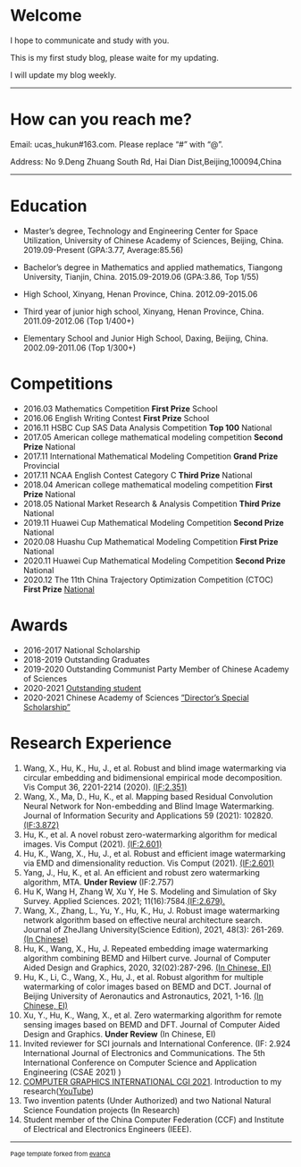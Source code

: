 # Welcome

I hope to communicate and study with you.

This is my first study blog, please waite for my updating.

I will update my blog weekly.

---

# How can you reach me?
Email: ucas_hukun#163.com. Please replace “#” with “@”.

Address: No 9.Deng Zhuang South Rd, Hai Dian Dist,Beijing,100094,China

---

# Education
- Master’s degree, Technology and Engineering Center for Space Utilization, University of
Chinese Academy of Sciences, Beijing, China. 2019.09-Present
(GPA:3.77, Average:85.56)

- Bachelor’s degree in Mathematics and applied mathematics, Tiangong
University, Tianjin, China. 2015.09-2019.06 (GPA:3.86, Top 1/55)

- High School, Xinyang, Henan Province, China. 2012.09-2015.06

- Third year of junior high school, Xinyang, Henan Province, China.
2011.09-2012.06 (Top 1/400+)

- Elementary School and Junior High School, Daxing, Beijing, China.
2002.09-2011.06 (Top 1/300+)

# Competitions

- 2016.03 Mathematics Competition **First Prize** School
- 2016.06 English Writing Contest **First Prize** School
- 2016.11 HSBC Cup SAS Data Analysis Competition **Top 100** National
- 2017.05 American college mathematical modeling competition **Second Prize** National
- 2017.11 International Mathematical Modeling Competition **Grand Prize** Provincial
- 2017.11 NCAA English Contest Category C **Third Prize** National
- 2018.04 American college mathematical modeling competition **First Prize** National
- 2018.05 National Market Research & Analysis Competition **Third Prize** National
- 2019.11 Huawei Cup Mathematical Modeling Competition **Second Prize** National
- 2020.08 Huashu Cup Mathematical Modeling Competition **First Prize** National
- 2020.11 Huawei Cup Mathematical Modeling Competition **Second Prize** National
- 2020.12 The 11th China Trajectory Optimization Competition (CTOC) **First Prize** [National](http://sa.hit.edu.cn/2020/1228/c6678a250571/page.htm)

# Awards
- 2016-2017 National Scholarship
- 2018-2019 Outstanding Graduates
- 2019-2020 Outstanding Communist Party Member of Chinese Academy of Sciences
- 2020-2021 [Outstanding student](http://www.csu.cas.cn/gb/yjsjy2/tzygg/202104/t20210426_5998302.html)
- 2020-2021 Chinese Academy of Sciences [”Director’s Special Scholarship”](http://www.csu.cas.cn/gb/yjsjy2/tzygg/202105/t20210521_6036343.html)

# Research Experience
1. Wang, X., Hu, K., Hu, J., et al. Robust and blind image watermarking via circular embedding and bidimensional
empirical mode decomposition. Vis Comput 36, 2201-2214 (2020). [(IF:2.351)](https://link.springer.com/article/10.1007/s00371-020-01909-2)
2. Wang, X., Ma, D., Hu, K., et al. Mapping based Residual Convolution Neural Network for Non-embedding and Blind
Image Watermarking. Journal of Information Security and Applications 59 (2021): 102820. [(IF:3.872)](https://www.sciencedirect.com/science/article/abs/pii/S2214212621000594)
3. Hu, K., et al. A novel robust zero-watermarking algorithm for medical images. Vis Comput (2021). [(IF:2.601)](https://link.springer.com/article/10.1007/s00371-021-02168-5)
4. Hu, K., Wang, X., Hu, J., et al. Robust and efficient image watermarking via EMD and dimensionality reduction. Vis Comput (2021). [(IF:2.601)](https://link.springer.com/article/10.1007/s00371-021-02275-3)
5. Yang, J., Hu, K., et al. An efficient and robust zero watermarking algorithm, MTA. **Under Review** (IF:2.757)
6. Hu K, Wang H, Zhang W, Xu Y, He S. Modeling and Simulation of Sky Survey. Applied Sciences. 2021; 11(16):7584.[(IF:2.679).](https://www.mdpi.com/2076-3417/11/16/7584)
7. Wang, X., Zhang, L., Yu, Y., Hu, K., Hu, J. Robust image watermarking network algorithm based on effective neural
architecture search. Journal of ZheJIang University(Science Edition), 2021, 48(3): 261-269. [(In Chinese)](https://kns.cnki.net/kcms/detail/detail.aspx?filename=HZDX202103001&dbcode=CJFD&dbname=CJFD2021&v=ku0bILSoL3L4Wt-KwHuXVETCxmWFHczJJwO0K5BHtAhA4iFJtl183gewfZMQxNbj)
8. Hu, K., Wang, X., Hu, J. Repeated embedding image watermarking algorithm combining BEMD and Hilbert curve.
Journal of Computer Aided Design and Graphics, 2020, 32(02):287-296. [(In Chinese, EI)](https://kns.cnki.net/kcms/detail/detail.aspx?dbcode=CJFD&dbname=CJFDLAST2020&filename=JSJF202002014&v=wxqSdv5Tp0jaU4Tyl31KEp0c79xWHosANDo7ztL7Ubn0shAX61siP5n3V9i0jvHR)
9. Hu, K., Li, C., Wang, X., Hu, J., et al. Robust algorithm for multiple watermarking of color images based on BEMD and DCT.
Journal of Beijing University of Aeronautics and Astronautics, 2021, 1-16. [(In Chinese, EI)](https://kns.cnki.net/kcms/detail/detail.aspx?filename=BJHK20210613006&dbcode=CAPJ&dbname=CAPJ2021&v=VPpzCYKdySPWHy45Z-TLSu00AknPUQkFRizoZM6F1fT0QAhzTVE8fnVksMKNSdc3)
10. Xu, Y., Hu, K., Wang, X., et al. Zero watermarking algorithm for remote sensing images based on BEMD and DFT.
Journal of Computer Aided Design and Graphics. **Under Review** (In Chinese, EI)
11. Invited reviewer for SCI journals and International Conference. (IF: 2.924 International Journal of Electronics and
Communications. The 5th International Conference on Computer Science and Application Engineering (CSAE 2021) )
12. [COMPUTER GRAPHICS INTERNATIONAL CGI 2021](http://www.cgs-network.org/cgi21/#features). Introduction to my research([YouTube](https://www.youtube.com/watch?v=h3UzlbjP_IU))
13. Two invention patents (Under Authorized) and two National Natural Science Foundation projects (In Research)
15. Student member of the China Computer Federation (CCF) and Institute of Electrical and Electronics Engineers (IEEE).


---
<p style="font-size:11px">Page template forked from <a href="https://github.com/evanca/quick-portfolio">evanca</a></p>
<!-- Remove above link if you don't want to attibute -->
